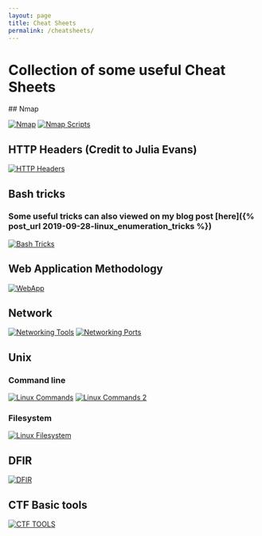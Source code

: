 ```yaml
---
layout: page
title: Cheat Sheets
permalink: /cheatsheets/
---
```


# Collection of some useful Cheat Sheets

<div class="cheat-sheets">
## Nmap

[![Nmap](/images/cheat-sheets/nmap.png)](/images/cheat-sheets/nmap.png)
[![Nmap Scripts](/images/cheat-sheets/nmap_scripts.png)](/images/cheat-sheets/nmap_scripts.png)

## HTTP Headers (Credit to Julia Evans)

[![HTTP Headers](/images/cheat-sheets/headers.jpg)](/images/cheat-sheets/headers.jpg)

## Bash tricks

### Some useful tricks can also viewed on my blog post [here]({% post_url 2019-09-28-linux_enumeration_tricks %})

[![Bash Tricks](/images/cheat-sheets/tricks.jpg)](/images/cheat-sheets/tricks.jpg)

## Web Application Methodology

[![WebApp](/images/cheat-sheets/webapp_methodology.jpg)](/images/cheat-sheets/webapp_methodology.jpg)

## Network
[![Networking Tools](/images/cheat-sheets/networking_tools.jpg)](/images/cheat-sheets/networking_tools.jpg)
[![Networking Ports](/images/cheat-sheets/common_ports.jpg)](/images/cheat-sheets/common_ports.jpg)

## Unix
### Command line
[![Linux Commands](/images/cheat-sheets/linux_commands.jpg)](/images/cheat-sheets/linux_commands.jpg)
[![Linux Commands 2](/images/cheat-sheets/linux_commands2.jpg)](/images/cheat-sheets/linux_commands2.jpg)
### Filesystem
[![Linux Filesystem](/images/cheat-sheets/linux_filesystem.jpg)](/images/cheat-sheets/linux_filesystem.jpg)

## DFIR
[![DFIR](/images/cheat-sheets/incident_response.jpg)](/images/cheat-sheets/incident_response.jpg)

## CTF Basic tools
[![CTF TOOLS](/images/cheat-sheets/ctf_tools.jpg)](/images/cheat-sheets/ctf_tools.jpg)
</div>